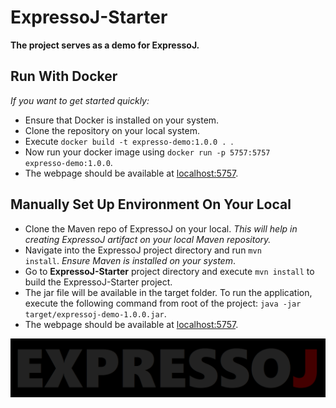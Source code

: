 # ExpressoJ-Starter

<b>The project serves as a demo for ExpressoJ.</b>

## Run With Docker

<i> If you want to get started quickly: </i>

-   Ensure that Docker is installed on your system.
-   Clone the repository on your local system.
-   Execute <code>docker build -t expresso-demo:1.0.0 . </code>.
-   Now run your docker image using <code>docker run -p 5757:5757 expresso-demo:1.0.0</code>.
-   The webpage should be available at [localhost:5757](http://localhost:5757).

## Manually Set Up Environment On Your Local

-   Clone the Maven repo of ExpressoJ on your local. <i>This will help in creating ExpressoJ artifact on your local Maven repository.</i>
-   Navigate into the ExpressoJ project directory and run <code>mvn install</code>. <i>Ensure Maven is installed on your system</i>.
-   Go to <b>ExpressoJ-Starter</b> project directory and execute <code>mvn install</code> to build the ExpressoJ-Starter project.
-   The jar file will be available in the target folder. To run the application, execute the following command from root of the project: <code>java -jar target/expressoj-demo-1.0.0.jar</code>.
-   The webpage should be available at [localhost:5757](http://localhost:5757).

<picture>
    <source media="(prefers-color-scheme: dark)" srcset="./assets/logo/logo_black.png">
    <source media="(prefers-color-scheme: light)" srcset="./assets/logo/logo_light.png">
    <img alt="Logo" src="./assets/logo/logo_black.png">
</picture>
